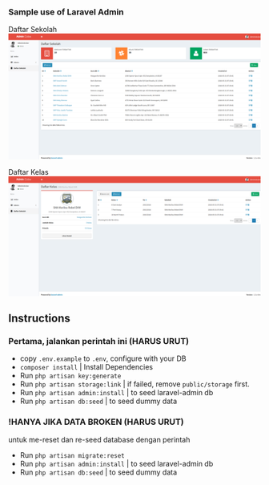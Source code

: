 ### Sample use of Laravel Admin
Daftar Sekolah 
![Daftar Sekolah](https://github.com/axquired24/laraveladmin-sekolah/blob/master/readmeimg/sekolah.png?raw=true) 

Daftar Kelas 
![Daftar Kelas](https://github.com/axquired24/laraveladmin-sekolah/blob/master/readmeimg/kelas.png?raw=true)

## Instructions
### Pertama, jalankan perintah ini (HARUS URUT)
- copy `.env.example` to `.env`, configure with your DB
- `composer install` | Install Dependencies
- Run `php artisan key:generate` 
- Run `php artisan storage:link` | if failed, remove `public/storage` first.
- Run `php artisan admin:install` | to seed laravel-admin db
- Run `php artisan db:seed` | to seed dummy data

### !HANYA JIKA DATA BROKEN (HARUS URUT)
untuk me-reset dan re-seed database dengan perintah
- Run `php artisan migrate:reset`
- Run `php artisan admin:install` | to seed laravel-admin db
- Run `php artisan db:seed` | to seed dummy data
